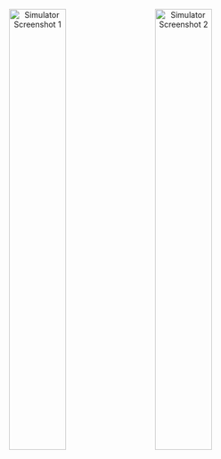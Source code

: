 <p align="center">
  <img src="https://github.com/jinseung0327/Collect-Data/assets/127307160/60147fad-bf5b-4299-8050-5377c0c36b5b" alt="Simulator Screenshot 1" width="45%"/>
  &nbsp; &nbsp; &nbsp; &nbsp;
  <img src="https://github.com/jinseung0327/Collect-Data/assets/127307160/66d241da-304d-443e-b759-6c5a1ed3c838" alt="Simulator Screenshot 2" width="45%"/>
</p>
